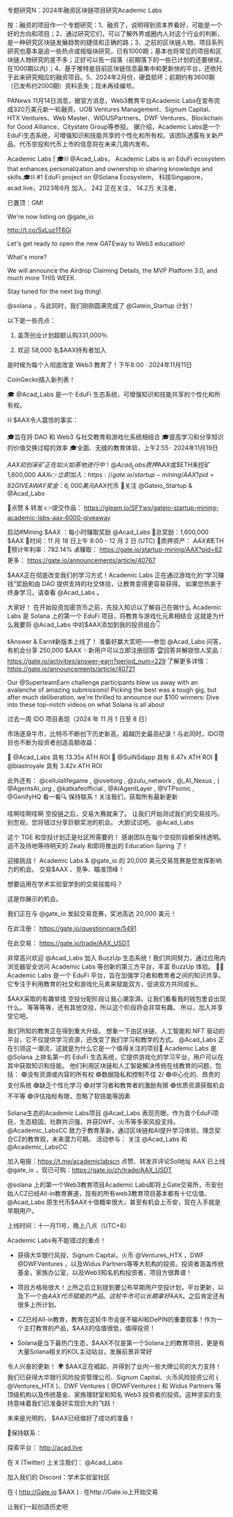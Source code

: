 专题研究N：2024年融资区块链项目研究Academic Labs



按：融资的项目作一个专题研究：1、融资了，说明得到资本界看好，可能是一个好的方向和项目；2、通过研究它们，可以了解外界或圈内人对这个行业的判断，是一种研究区块链发展趋势的捷径和正确的路；3、之前的区块链人物、项目系列研究也基本是追一些热点或按版块研究，已有1000期；基本也将常见的项目和区块链人物研究的差不多；正好可以告一段落（前期落下的一些已计划的还要继续，在1000期以内）；4、基于推特是目前区块链信息最集中和更新快的平台，还依托于此来研究相应的融资项目。5、2024年2月份，硬盘损坏；前期约有3600期（已发布约2000期）资料丢失；现未再续编号。

PANews 11月14日消息，据官方消息，Web3教育平台Academic Labs在宣布完成320万美元新一轮融资，UOB Ventures Management、Signum Capital、HTX Ventures、Web Master、WIDUSPartners、DWF Ventures、Blockchain for Good Alliance、Citystate Group等参投。
据介绍，Academic Labs是一个EduFi生态系统，可增强知识和技能共享的个性化和所有权。该团队透露有关新产品、代币空投和代币上市的信息将在未来几周内发布。

Academic Labs | 
🎓⛓️
@Acad_Labs，
Academic Labs is an EduFi ecosystem that enhances personalization and ownership in sharing knowledge and skills.🎓⛓️ #1 EduFi project on 
@Solana
 Ecosystem，
科技Singapore，acad.live，2023年6月 加入，
242 正在关注，
14.2万 关注者，


已置顶：GM!

We're now listing on 
@gate_io


http://t.co/SxLuz1T6Gj

Let's get ready to open the new GATEway to Web3 education!

What's more?

We will announce the Airdrop Claiming Details, the MVP Platform 3.0, and much more THIS WEEK.

Stay tuned for the next big thing!

@solana
，与此同时，我们刚刚圆满完成了
@Gateio_Startup
计划！

以下是一些亮点：

1. 盖茨创业计划超额认购331,000％

2. 欢迎 58,000 名$AAX持有者加入

是时候为每个人彻底改变 Web3 教育了！下午8:00 · 2024年11月11日

CoinGecko插入新列表！

🎓
@Acad_Labs
是一个 EduFi 生态系统，可增强知识和技能共享的个性化和所有权。

⛓️ $AAX令人震惊的事实：

🎓旨在将 DAO 和 Web3 与社交教育和游戏化系统相结合
🎓提高学习和分享知识的价值交换过程的效率
🎓全面、无缝的教育体验，上午2:55 · 2024年11月19日

$AAX初创采矿正在如火如荼地进行中！ 
@Acad_Labs
质押$AAX或$ETH来挖矿 1,600,000 $AAX 
👉立即加入： https://gate.io/startup-mining/AAX?pid=82 
GIVEAWAY奖金：6,000 美元$AAX代币
🔹关注
@Gateio_Startup
 & 
@Acad_Labs
 
🔹点赞 & 转发
👉提交作品： https://gleam.io/SFYwx/gateio-startup-mining-academic-labs-aax-6000-giveaway 

启动#Mining $AAX ：每小时赚取奖励
@Acad_Labs
🔺总奖励：1,600,000 $AAX 
🔺时间：11 月 18 日上午 8:00 - 12 月 2 日 (UTC)
🔺质押资产： $AAX和$ETH 
🔺预计年利率：782.14%
💰赚取： https://gate.io/startup-mining/AAX?pid=82
更多： https://gate.io/announcements/article/40767 

$AAX正在彻底改变我们的学习方式！Academic Labs 正在通过游戏化的“学习赚钱”奖励和由 DAO 提供支持的社交体验，让教育变得更容易获得。
如果您热衷于终身学习，请查看
@Acad_Labs
 。

大家好！
在开始投资加密货币之前，先投入知识以了解自己在做什么
Academic Labs 是 Solana 上的第一个 EduFi 项目，将教育与游戏化元素相结合
这就是为什么我要将
@Acad_Labs
中的$AAX添加到我的投资组合👇

《Answer & Earn》新版本上线了！
准备好赢大奖吧——参加
@Acad_Labs
问答，有机会分享 250,000 $AAX
✨新用户可以立即注册回答
🏆回答并解锁惊人奖品： https://gate.io/activities/answer-earn?period_num=229
了解更多详情： https://gate.io/announcements/article/40721

Our 
@SuperteamEarn
 challenge participants blew us away with an avalanche of amazing submissions!
Picking the best was a tough gig, but after much deliberation, we're thrilled to announce our $100 winners:
Dive into these top-notch videos on what Solana is all about

过去一周 IDO 项目表现（2024 年 11 月 1 日至 8 日）

市场逐渐牛市，比特币不断创下历史新高，超越历史最高纪录！与此同时，IDO项目也不断为投资者创造高额收益：

🥇
@Acad_Labs
具有 13.35x ATH ROI
🥈
@SuiNSdapp
具有 8.47x ATH ROI
🥉
@blastroyale
具有 3.42x ATH ROI

此外还有： 
@cellulalifegame
 , 
@oveitorg
 , 
@zulu_network
 , 
@_AI_Nexus
 , ( 
@AgentsAI_org
 , 
@katkafeofficial
 , 
@AIAgentLayer
 , 
@VTPsonic
 , 
@GenifyHQ
看一看🔍
保持联系！关注我们，获取所有最新更新

哇啊哇啊哇啊
空投链之后，交易大赛就来了。
让我们开始测试我们的交易技巧。
别忽视，您将错过分享巨额奖池的机会。
大胆试试吧。
@Acad_Labs

这个 TGE 和空投计划正是社区所需要的！
感谢团队在每个空投阶段都保持透明。
迫不及待地等待明天的 Zealy 和即将推出的 Education Spring 了！

迎接挑战！
Academic Labs & 
@gate_io
的 20,000 美元交易竞赛是您发挥影响力的机会。
交易$AAX 、竞争、瞄准顶峰！

想要运用在学术实验室学到的交易技能吗？

这是你展示的机会。

我们正在与
@gate_io
发起交易竞赛，奖池高达 20,000 美元！

在此注册： https://gate.io/questionnaire/5491

在此交易： https://gate.io/trade/AAX_USDT

非常高兴欢迎
@Acad_Labs
加入 BuzzUp 生态系统！我们共同努力，通过应用内浏览器安全访问 Academic Labs 等创新的第三方平台，丰富 BuzzUp 体验。 🔐🌐
Academic Labs 是一个 EduFi 平台，旨在加强学习者和教育者之间的知识共享。它专注于利用教育的社交和游戏化元素来赋能双方，促进双方共同成长。

$AAX采取的有趣举措
空投分配阶段让我心潮澎湃。让我们看看我的钱包里会出现什么。
等等等等，还有其他空投，所以这个阶段将会非常有趣。
所以，加入并享受它吧。

我们所知的教育正在得到重大升级。
想象一下由区块链、人工智能和 NFT 驱动的平台，它不仅提供学习资源，还改变了我们学习和教学的方式。
@Acad_Labs
正在引领这一潮流，这就是为什么它是一个值得关注的项目🧵
Academic Labs 是
@Solana
上排名第一的 EduFi 生态系统，它提供游戏化的学习平台，用户可以在其中获取知识和技能。
他们利用区块链和人工智能解决传统在线教育的问题，包括：
🟣没有资源或内容的所有权
🟣数据隐私和控制不佳
2/
🟣中心化的、昂贵的支付系统
🟣缺乏个性化学习
🟣对学习者和教育者的激励有限
🟣优质资源获取机会不平等
🟣评估指标有限，忽略了软技能等因素

Solana生态的Academic Labs项目 
@Acad_Labs
 表现亮眼，作为首个EduFi项目，生态稳固，社群共识强，并获DWF、火币等多家风投支持。
@Academic_LabsCC
 致力于教育革新，通过区块链和AI提升学习体验，理念契合CZ的教育观，未来潜力可期。
活动参与：
关注 
@Acad_Labs
 和 
@Academic_LabsCC

加入电报：https://t.me/academiclabscn
点赞、转发并评论Sol地址
AAX 已上线
@gate_io
，现已可购：https://gate.io/zh/trade/AAX_USDT

 
@solana
上的第一个Web3教育项目Academic Labs即将上Gate交易所，币安创始人CZ已经All-in教育赛道，现有的所有web3教育项目基本都有十亿估值，
@Acad_Labs
原生代币$AAX十倍概率很大，甚至有机会上币安，现在入手就是早期用户。

上线时间：十一月11号，晚上八点（UTC+8）

Academic Labs有不能错过的重点！

- 获得大华银行风投，Signum Capital，火币
@Ventures_HTX
，DWF 
@DWFVentures
，以及Widus Partners等等大机构的投资。投资者涵盖传统基金，家族办公室，以及Web3知名机构投资者，项目方很靠谱！

- 项目方格局很大！上所之后立刻提到要公布早期用户空投计划，平台更新，以及下一个由$AAX代币赋能的产品。这轮牛市可以长期拿好$AAX。之后肯定还有很多上所计划。

- CZ已经All-in教育，教育在这轮牛市会是不输AI和DePIN的重要叙事！作为一个主打教育的产品，$AAX的估值很低，值得投资！

- Solana是当下最热门生态，$AAX不仅是第一个Solana上的教育项目，更是有大量Solana相关的KOL主动站台，发展前景非常好

令人兴奋的更新！ 🌍 $AAX正在崛起，并得到了业内一些大牌公司的大力支持！我们已获得大华银行风险投资管理公司、Signum Capital、火币风险投资公司 ( 
@Ventures_HTX
 )、DWF Ventures ( 
@DWFVentures
 ) 和 Widus Partners 等顶级机构以及传统基金、家族理财室和知名 Web3 投资者的投资。这种坚实的支持意味着我们已准备好实现巨大的飞跃！

未来是光明的， $AAX已经做好了成功的准备！

🔗保持联系：

探索平台： http://acad.live

在 X (Twitter) 上关注我们： 
@Acad_Labs


加入我们的 Discord：学术实验室社区

在 ( http://Gate.io $AAX ) : 在http://Gate.io上开始交易

让我们一起创造历史吧


